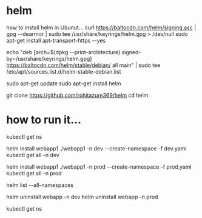 # helm

how to install helm in Ubunut...
curl https://baltocdn.com/helm/signing.asc | gpg --dearmor | sudo tee /usr/share/keyrings/helm.gpg > /dev/null
sudo apt-get install apt-transport-https --yes


echo "deb [arch=$(dpkg --print-architecture) signed-by=/usr/share/keyrings/helm.gpg] https://baltocdn.com/helm/stable/debian/ all main" | sudo tee /etc/apt/sources.list.d/helm-stable-debian.list

sudo apt-get update
sudo apt-get install helm

git clone https://github.com/rohitazure369/helm
cd helm

# how to run it...

kubectl get ns

helm install webapp1 ./webapp1 -n dev --create-namespace -f dev.yaml
kubectl get all -n dev

helm install webapp1 ./webapp1 -n prod --create-namespace -f prod.yaml
kubectl get all -n prod

helm list --all-namespaces

helm uninstall webapp -n dev
helm uninstall webapp -n prod 

kubectl get ns













